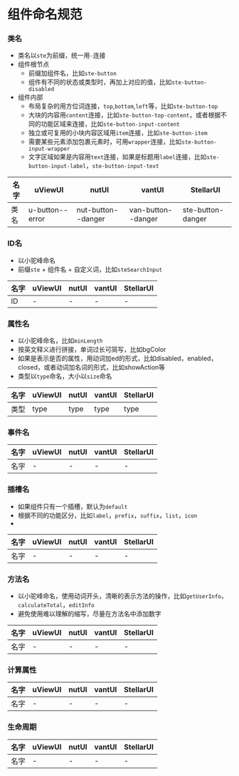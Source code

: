 # 组件命名规范

### 类名
- 类名以`ste`为前缀，统一用`-`连接
- 组件根节点
	- 前缀加组件名，比如`ste-button`
	- 组件有不同的状态或类型时，再加上对应的值，比如`ste-button-disabled`
- 组件内部
	- 布局复杂的用方位词连接，`top`,`bottom`,`left`等，比如`ste-button-top`
	- 大块的内容用`content`连接，比如`ste-button-top-content`，或者根据不同的功能区域来连接，比如`ste-button-input-content`
	- 独立或可复用的小块内容区域用`item`连接，比如`ste-button-item`
	- 需要某些元素添加包裹元素时，可用`wrapper`连接，比如`ste-button-input-wrapper`
	- 文字区域如果是内容用`text`连接，如果是标题用`label`连接，比如`ste-button-input-label`，`ste-button-input-text`

|名字	|uViewUI		|nutUI				|vantUI				|StellarUI			|
|---	|---			|---				|---				|---				|
|类名	|u-button--error|nut-button--danger	|van-button--danger	|ste-button-danger	|


### ID名
- 以小驼峰命名
- 前缀`ste` + 组件名 + 自定义词，比如`steSearchInput`

|名字	|uViewUI|nutUI	|vantUI	|StellarUI	|
|---	|---	|---	|---	|---		|
|ID		|-		|-		|-		|-			|


### 属性名
- 以小驼峰命名，比如`minLength`
- 按英文释义进行拼接，单词过长可简写，比如bgColor
- 如果是表示是否的属性，用动词加ed的形式，比如disabled，enabled，closed，或者动词加名词的形式，比如showAction等
- 类型以`type`命名，大小以`size`命名

|名字			|uViewUI	|nutUI				|vantUI			|StellarUI	|	
|---			|---		|---				|---			|---		|
|类型			|type		|type				|type			|type		|

### 事件名

|名字			|uViewUI	|nutUI				|vantUI			|StellarUI	|	
|---			|---		|---				|---			|---		|
|名字			|-			|-					|-				|-			|

### 插槽名
- 如果组件只有一个插槽，默认为`default`
- 根据不同的功能区分，比如`label`，`prefix`，`suffix`，`list`，`icon`
- 
|名字			|uViewUI	|nutUI				|vantUI			|StellarUI	|	
|---			|---		|---				|---			|---		|
|名字			|-			|-					|-				|-			|

### 方法名
- 以小驼峰命名，使用动词开头，清晰的表示方法的操作，比如`getUserInfo`，`calculateTotal`，`editInfo`
- 避免使用难以理解的缩写，尽量在方法名中添加数字

|名字	|uViewUI|nutUI	|vantUI	|StellarUI	|
|---	|---	|---	|---	|---		|
|名字	|-		|-		|-		|-			|

### 计算属性
|名字	|uViewUI|nutUI	|vantUI	|StellarUI	|
|---	|---	|---	|---	|---		|
|名字	|-		|-		|-		|-			|

### 生命周期
|名字	|uViewUI|nutUI	|vantUI	|StellarUI	|
|---	|---	|---	|---	|---		|
|名字	|-		|-		|-		|-			|